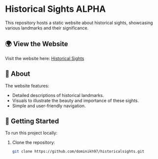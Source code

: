 # Historical Sights ALPHA

This repository hosts a static website about historical sights, showcasing various landmarks and their significance.

## 🌍 View the Website
Visit the website here: [Historical Sights](https://dominikh97.github.io/historicalsights/)

## 📜 About
The website features:
- Detailed descriptions of historical landmarks.
- Visuals to illustrate the beauty and importance of these sights.
- Simple and user-friendly navigation.

## 🚀 Getting Started
To run this project locally:
1. Clone the repository:
   ```bash
   git clone https://github.com/dominikh97/historicalsights.git
